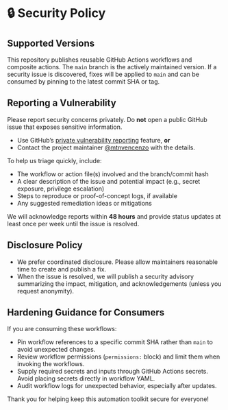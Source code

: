 # 🔒 Security Policy

## Supported Versions

This repository publishes reusable GitHub Actions workflows and composite actions. The `main` branch is the actively maintained version. If a security issue is discovered, fixes will be applied to `main` and can be consumed by pinning to the latest commit SHA or tag.

## Reporting a Vulnerability

Please report security concerns privately. Do **not** open a public GitHub issue that exposes sensitive information.

- Use GitHub’s [private vulnerability reporting](https://github.com/mtnvencenzo/workflows/security/advisories/new) feature, **or**
- Contact the project maintainer [@mtnvencenzo](https://github.com/mtnvencenzo) with the details.

To help us triage quickly, include:

- The workflow or action file(s) involved and the branch/commit hash
- A clear description of the issue and potential impact (e.g., secret exposure, privilege escalation)
- Steps to reproduce or proof-of-concept logs, if available
- Any suggested remediation ideas or mitigations

We will acknowledge reports within **48 hours** and provide status updates at least once per week until the issue is resolved.

## Disclosure Policy

- We prefer coordinated disclosure. Please allow maintainers reasonable time to create and publish a fix.
- When the issue is resolved, we will publish a security advisory summarizing the impact, mitigation, and acknowledgements (unless you request anonymity).

## Hardening Guidance for Consumers

If you are consuming these workflows:

- Pin workflow references to a specific commit SHA rather than `main` to avoid unexpected changes.
- Review workflow permissions (`permissions:` block) and limit them when invoking the workflows.
- Supply required secrets and inputs through GitHub Actions secrets. Avoid placing secrets directly in workflow YAML.
- Audit workflow logs for unexpected behavior, especially after updates.

Thank you for helping keep this automation toolkit secure for everyone! 